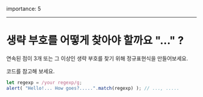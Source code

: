 importance: 5

---

#  생략 부호를 어떻게 찾아야 할까요 "..." ?

연속된 점이 3개 또는 그 이상인 생략 부호를 찾기 위해 정규표현식을 만들어보세요.

코드를 참고해 보세요.

```js
let regexp = /your regexp/g;
alert( "Hello!... How goes?.....".match(regexp) ); // ..., .....
```
